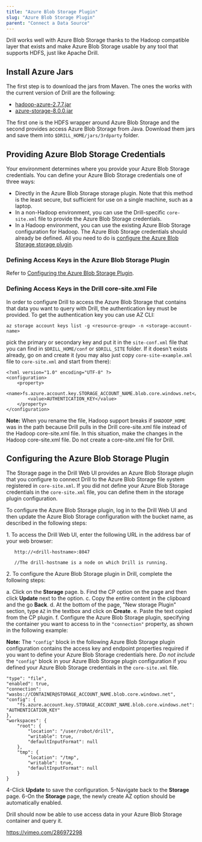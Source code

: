 ```yaml
---
title: "Azure Blob Storage Plugin"
slug: "Azure Blob Storage Plugin"
parent: "Connect a Data Source"
---
```

Drill works well with Azure Blob Storage thanks to the Hadoop compatible layer that exists and make Azure Blob Storage usable by any tool that supports HDFS, just like Apache Drill.

## Install Azure Jars

The first step is to download the jars from Maven. The ones the works with the current version of Drill are the following:


* [hadoop-azure-2.7.7.jar](https://repo1.maven.org/maven2/org/apache/hadoop/hadoop-azure/2.7.7/hadoop-azure-2.7.7.jar)
* [azure-storage-8.0.0.jar](https://repo1.maven.org/maven2/com/microsoft/azure/azure-storage/8.0.0/azure-storage-8.0.0.jar)


The first one is the HDFS wrapper around Azure Blob Storage and the second provides access Azure Blob Storage from Java. Download them jars and save them into `$DRILL_HOME/jars/3rdparty` folder.

## Providing Azure Blob Storage Credentials

Your environment determines where you provide your Azure Blob Storage credentials. You can define your Azure Blob Storage credentials one of three ways:

- Directly in the Azure Blob Storage storage plugin. Note that this method is the least secure, but sufficient for use on a single machine, such as a laptop.
- In a non-Hadoop environment, you can use the Drill-specific `core-site.xml` file to provide the Azure Blob Storage credentials.
- In a Hadoop environment, you can use the existing Azure Blob Storage configuration for Hadoop. The Azure Blob Storage credentials should already be defined. All you need to do is [configure the Azure Blob Storage storage plugin]({{site.baseurl}}/docs/azure-blob-storage-plugin/#configuring-the-azure-blob-storage-plugin).

### Defining Access Keys in the Azure Blob Storage Plugin

Refer to [Configuring the Azure Blob Storage Plugin]({{site.baseurl}}/docs/azure-blob-storage-plugin/#configuring-the-azure-blob-storage-plugin).

### Defining Access Keys in the Drill core-site.xml File

In order to configure Drill to access the Azure Blob Storage that contains that data you want to query with Drill, the authentication key must be provided. To get the authentication key you can use AZ CLI:

	az storage account keys list -g <resource-group> -n <storage-account-name>

pick the primary or secondary key and put it in the `site-conf.xml` file that you can find in `$DRILL_HOME/conf` or `$DRILL_SITE` folder. If it doesn't exists already, go on and create it (you may also just copy `core-site-example.xml` file to `core-site.xml` and start from there):

	<?xml version="1.0" encoding="UTF-8" ?>
	<configuration>
		<property>
			<name>fs.azure.account.key.STORAGE_ACCOUNT_NAME.blob.core.windows.net</name>
			<value>AUTHENTICATION_KEY</value>
		</property>
	</configuration>

**Note:** When you rename the file, Hadoop support breaks if `$HADOOP_HOME` was in the path because Drill pulls in the Drill core-site.xml file instead of the Hadoop core-site.xml file. In this situation, make the changes in the Hadoop core-site.xml file. Do not create a core-site.xml file for Drill.

## Configuring the Azure Blob Storage Plugin

The Storage page in the Drill Web UI provides an Azure Blob Storage plugin that you configure to connect Drill to the Azure Blob Storage file system registered in `core-site.xml`. If you did not define your Azure Blob Storage credentials in the `core-site.xml` file, you can define them in the storage plugin configuration.

To configure the Azure Blob Storage plugin, log in to the Drill Web UI and then update the Azure Blob Storage configuration with the bucket name, as described in the following steps:

1\. To access the Drill Web UI, enter the following URL in the address bar of your web browser:

       http://<drill-hostname>:8047

       //The drill-hostname is a node on which Drill is running.

2\. To configure the Azure Blob Storage plugin in Drill, complete the following steps:

   a\. Click on the **Storage** page.
   b\. Find the CP option on the page and then click **Update** next to the option.
   c\. Copy the entire content in the clipboard and the go **Back**.
   d\. At the bottom of the page, "New storage Plugin" section, type `AZ` in the textbox and click on **Create**.
   e\. Paste the text copied from the CP plugin.
   f\. Configure the Azure Blob Storage plugin, specifying the container you want to access to in the `"connection"` property, as shown in the following example:

**Note:** The `"config"` block in the following Azure Blob Storage plugin configuration contains the access key and endpoint properties required if you want to define your Azure Blob Storage credentials here. *Do not include* the `"config"` block in your Azure Blob Storage plugin configuration if you defined your Azure Blob Storage credentials in the `core-site.xml` file.

	"type": "file",
	"enabled": true,
	"connection": "wasbs://CONTAINER@STORAGE_ACCOUNT_NAME.blob.core.windows.net",
	"config": {
		"fs.azure.account.key.STORAGE_ACCOUNT_NAME.blob.core.windows.net": "AUTHENTICATION_KEY"
	},
	"workspaces": {
		"root": {
			"location": "/user/robot/drill",
			"writable": true,
			"defaultInputFormat": null
		},
		"tmp": {
			"location": "/tmp",
			"writable": true,
			"defaultInputFormat": null
		}
	}

4-Click **Update** to save the configuration.
5-Navigate back to the **Storage** page.
6-On the **Storage** page, the newly create AZ option should be automatically enabled.
	
Drill should now be able to use access data in your Azure Blob Storage container and query it.

https://vimeo.com/286972298
